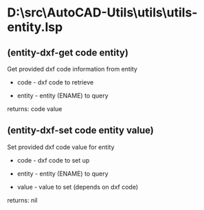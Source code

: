 # D:\src\AutoCAD-Utils\utils\utils-entity.lsp
## (entity-dxf-get code entity)
Get provided dxf code information from entity
* code - dxf code to retrieve
* entity - entity (ENAME) to query
returns: code value
## (entity-dxf-set code entity value)
Set provided dxf code value for entity
* code - dxf code to set up
* entity - entity (ENAME) to query
* value - value to set (depends on dxf code)
returns: nil
